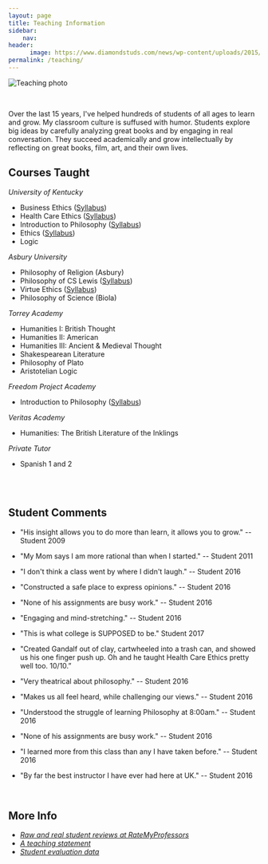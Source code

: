 ```yaml
---
layout: page
title: Teaching Information
sidebar:
    nav: 
header:
      image: https://www.diamondstuds.com/news/wp-content/uploads/2015/06/UDR_3.0_LosAngeles.jpg
permalink: /teaching/
---
```


![Teaching photo](http://www.keithbuhler.com/images/keith-teaching2.png)

<br> 


Over the last 15 years, I've helped hundreds of students of all ages to learn and grow. My classroom culture is suffused with humor. Students explore big ideas by carefully analyzing great books and by engaging in real conversation. They succeed academically and grow intellectually by reflecting on great books, film, art, and their own lives. 


## Courses Taught

*University of Kentucky*   

- Business Ethics ([Syllabus](/syllabus334))  
- Health Care Ethics ([Syllabus](/syllabus-S2016-305-health-care))             
- Introduction to Philosophy ([Syllabus](/syllabus200))  
- Ethics ([Syllabus](http://www.keithbuhler.com/ethics/))
- Logic

*Asbury University*

- Philosophy of Religion (Asbury)
- Philosophy of CS Lewis ([Syllabus](/syllabus251))  
- Virtue Ethics  ([Syllabus](/syllabus-S2016-293-wisdom))   
- Philosophy of Science (Biola)

*Torrey Academy*

- Humanities I: British Thought
- Humanities II: American
- Humanities III: Ancient & Medieval Thought
- Shakespearean Literature
- Philosophy of Plato
- Aristotelian Logic

*Freedom Project Academy*

- Introduction to Philosophy ([Syllabus](http://www.keithbuhler.com/intro))

*Veritas Academy*

- Humanities: The British Literature of the Inklings

*Private Tutor*

- Spanish 1 and 2

<br>
<br>



## Student Comments

* "His insight allows you to do more than learn, it allows you to grow." -- Student 2009

* "My Mom says I am more rational than when I started." -- Student 2011

* "I don't think a class went by where I didn't laugh."  -- Student 2016

* "Constructed a safe place to express opinions."  -- Student 2016

* "None of his assignments are busy work." -- Student 2016

* "Engaging and mind-stretching." -- Student 2016
 
* "This is what college is SUPPOSED to be." Student 2017 

* "Created Gandalf out of clay, cartwheeled into a trash can, and showed us his one finger push up. Oh and he taught Health Care Ethics pretty well too. 10/10.” 

* "Very theatrical about philosophy." -- Student 2016

* "Makes us all feel heard, while challenging our views." -- Student 2016

* "Understood the struggle of learning Philosophy at 8:00am." -- Student 2016

* "None of his assignments are busy work." -- Student 2016

* "I learned more from this class than any I have taken before."  -- Student 2016

* "By far the best instructor I have ever had here at UK." -- Student 2016


<br> 

## More Info

* [*Raw and real student reviews at RateMyProfessors*](http://www.ratemyprofessors.com/ShowRatings.jsp?tid=1822771)
* [*A teaching statement*](/teaching-statement)
* [*Student evaluation data*](/student-evals)

